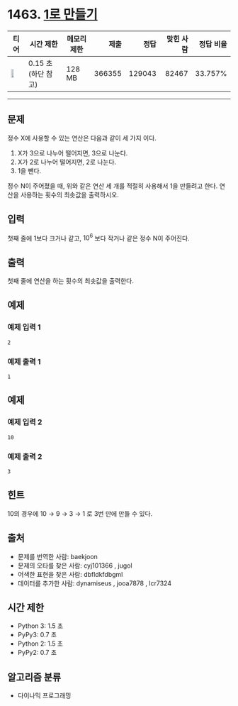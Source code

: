 # 1463. [1로 만들기](https://www.acmicpc.net/problem/1463)

| 티어 | 시간 제한 | 메모리 제한 | 제출 | 정답 | 맞힌 사람 | 정답 비율 |
|---|---|---|---:|---:|---:|---:|
| <img src="https://static.solved.ac/tier_small/8.svg" width="50%" /> | 0.15 초  (하단 참고) | 128 MB | 366355 | 129043 | 82467 | 33.757% |

---

## 문제

정수 X에 사용할 수 있는 연산은 다음과 같이 세 가지 이다.

1. X가 3으로 나누어 떨어지면, 3으로 나눈다.
2. X가 2로 나누어 떨어지면, 2로 나눈다.
3. 1을 뺀다.

정수 N이 주어졌을 때, 위와 같은 연산 세 개를 적절히 사용해서 1을 만들려고 한다. 연산을 사용하는 횟수의 최솟값을 출력하시오.

## 입력

첫째 줄에 1보다 크거나 같고, $10^{6}$
보다 작거나 같은 정수 N이 주어진다.

## 출력

첫째 줄에 연산을 하는 횟수의 최솟값을 출력한다.

## 예제

### 예제 입력 1

```
2
```

### 예제 출력 1

```
1
```

## 예제

### 예제 입력 2

```
10
```

### 예제 출력 2

```
3
```

## 힌트

10의 경우에 10 → 9 → 3 → 1 로 3번 만에 만들 수 있다.

## 출처

- 문제를 번역한 사람: baekjoon
- 문제의 오타를 찾은 사람: cyj101366 , jugol
- 어색한 표현을 찾은 사람: dbfldkfdbgml
- 데이터를 추가한 사람: dynamiseus , jooa7878 , lcr7324

## 시간 제한

- Python 3: 1.5 초
- PyPy3: 0.7 초
- Python 2: 1.5 초
- PyPy2: 0.7 초

## 알고리즘 분류

- 다이나믹 프로그래밍

